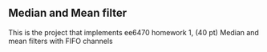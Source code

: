 ## Median and Mean filter

This is the project that implements ee6470 homework 1, (40 pt) Median and mean filters with FIFO channels